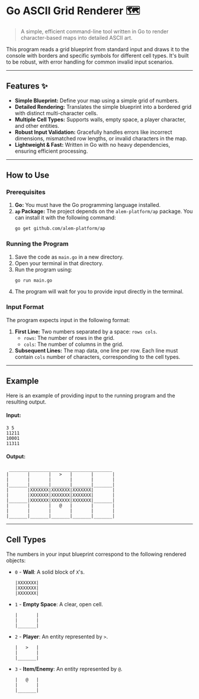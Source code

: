 # Go ASCII Grid Renderer 🗺️

> A simple, efficient command-line tool written in Go to render character-based maps into detailed ASCII art.

This program reads a grid blueprint from standard input and draws it to the console with borders and specific symbols for different cell types. It's built to be robust, with error handling for common invalid input scenarios.

-----

## Features ✨

  * **Simple Blueprint:** Define your map using a simple grid of numbers.
  * **Detailed Rendering:** Translates the simple blueprint into a bordered grid with distinct multi-character cells.
  * **Multiple Cell Types:** Supports walls, empty space, a player character, and other entities.
  * **Robust Input Validation:** Gracefully handles errors like incorrect dimensions, mismatched row lengths, or invalid characters in the map.
  * **Lightweight & Fast:** Written in Go with no heavy dependencies, ensuring efficient processing.

-----

## How to Use

### Prerequisites

1.  **Go:** You must have the Go programming language installed.
2.  **`ap` Package:** The project depends on the `alem-platform/ap` package. You can install it with the following command:
    ```bash
    go get github.com/alem-platform/ap
    ```

### Running the Program

1.  Save the code as `main.go` in a new directory.
2.  Open your terminal in that directory.
3.  Run the program using:
    ```bash
    go run main.go
    ```
4.  The program will wait for you to provide input directly in the terminal.

### Input Format

The program expects input in the following format:

1.  **First Line:** Two numbers separated by a space: `rows cols`.
      * `rows`: The number of rows in the grid.
      * `cols`: The number of columns in the grid.
2.  **Subsequent Lines:** The map data, one line per row. Each line must contain `cols` number of characters, corresponding to the cell types.

-----

## Example

Here is an example of providing input to the running program and the resulting output.

#### **Input:**

```
3 5
11211
10001
11311
```

#### **Output:**

```
 _______________________________________
|       |       |   >   |       |       |
|       |       |       |       |       |
|_______|_______|_______|_______|_______|
|       |XXXXXXX|XXXXXXX|XXXXXXX|       |
|       |XXXXXXX|XXXXXXX|XXXXXXX|       |
|_______|XXXXXXX|XXXXXXX|XXXXXXX|_______|
|       |       |   @   |       |       |
|       |       |       |       |       |
|_______|_______|_______|_______|_______|

```

-----

## Cell Types

The numbers in your input blueprint correspond to the following rendered objects:

  * `0` - **Wall**: A solid block of `X`'s.
    ```
    |XXXXXXX|
    |XXXXXXX|
    |XXXXXXX|
    ```
  * `1` - **Empty Space**: A clear, open cell.
    ```
    |       |
    |       |
    |_______|
    ```
  * `2` - **Player**: An entity represented by `>`.
    ```
    |   >   |
    |       |
    |_______|
    ```
  * `3` - **Item/Enemy**: An entity represented by `@`.
    ```
    |   @   |
    |       |
    |_______|
    ```
